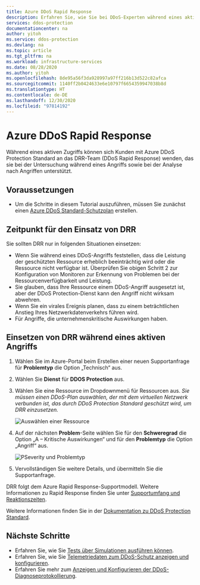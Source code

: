 ```yaml
---
title: Azure DDoS Rapid Response
description: Erfahren Sie, wie Sie bei DDoS-Experten während eines aktiven Angriffs spezielle Unterstützung anfordern können.
services: ddos-protection
documentationcenter: na
author: yitoh
ms.service: ddos-protection
ms.devlang: na
ms.topic: article
ms.tgt_pltfrm: na
ms.workload: infrastructure-services
ms.date: 08/28/2020
ms.author: yitoh
ms.openlocfilehash: 8de95a56f3da928997a97ff216b13d522c82afca
ms.sourcegitcommit: 1140ff2b0424633e6e10797f6654359947038b8d
ms.translationtype: HT
ms.contentlocale: de-DE
ms.lasthandoff: 12/30/2020
ms.locfileid: "97814192"
---
```

# <a name="azure-ddos-rapid-response"></a>Azure DDoS Rapid Response

Während eines aktiven Zugriffs können sich Kunden mit Azure DDoS Protection Standard an das DRR-Team (DDoS Rapid Response) wenden, das sie bei der Untersuchung während eines Angriffs sowie bei der Analyse nach Angriffen unterstützt.

## <a name="prerequisites"></a>Voraussetzungen

- Um die Schritte in diesem Tutorial auszuführen, müssen Sie zunächst einen [Azure DDoS Standard-Schutzplan](manage-ddos-protection.md) erstellen.

## <a name="when-to-engage-drr"></a>Zeitpunkt für den Einsatz von DRR

Sie sollten DRR nur in folgenden Situationen einsetzen: 

- Wenn Sie während eines DDoS-Angriffs feststellen, dass die Leistung der geschützten Ressource erheblich beeinträchtig wird oder die Ressource nicht verfügbar ist. Überprüfen Sie obigen Schritt 2 zur Konfiguration von Monitoren zur Erkennung von Problemen bei der Ressourcenverfügbarkeit und Leistung.
- Sie glauben, dass Ihre Ressource einem DDoS-Angriff ausgesetzt ist, aber der DDoS Protection-Dienst kann den Angriff nicht wirksam abwehren.
- Wenn Sie ein virales Ereignis planen, dass zu einem beträchtlichen Anstieg Ihres Netzwerkdatenverkehrs führen wird.
- Für Angriffe, die unternehmenskritische Auswirkungen haben.

## <a name="engage-drr-during-an-active-attack"></a>Einsetzen von DRR während eines aktiven Angriffs

1. Wählen Sie im Azure-Portal beim Erstellen einer neuen Supportanfrage für **Problemtyp** die Option „Technisch“ aus.
2. Wählen Sie **Dienst** für **DDOS Protection** aus.
3. Wählen Sie eine Ressource im Dropdownmenü für Ressourcen aus. _Sie müssen einen DDoS-Plan auswählen, der mit dem virtuellen Netzwerk verbunden ist, das durch DDoS Protection Standard geschützt wird, um DRR einzusetzen._

    ![Auswählen einer Ressource](./media/ddos-rapid-response/choose-resource.png)

4. Auf der nächsten **Problem**-Seite wählen Sie für den **Schweregrad** die Option „A – Kritische Auswirkungen“ und für den **Problemtyp** die Option „Angriff“ aus.

    ![PSeverity und Problemtyp](./media/ddos-rapid-response/severity-and-problem-type.png)

5. Vervollständigen Sie weitere Details, und übermitteln Sie die Supportanfrage.

DRR folgt dem Azure Rapid Response-Supportmodell. Weitere Informationen zu Rapid Response finden Sie unter [Supportumfang und Reaktionszeiten](https://azure.microsoft.com/en-us/support/plans/response/).

Weitere Informationen finden Sie in der [Dokumentation zu DDoS Protection Standard](./ddos-protection-overview.md).

## <a name="next-steps"></a>Nächste Schritte

- Erfahren Sie, wie Sie [Tests über Simulationen ausführen können](test-through-simulations.md).
- Erfahren Sie, wie Sie [Telemetriedaten zum DDoS-Schutz anzeigen und konfigurieren](telemetry.md).
- Erfahren Sie mehr zum [Anzeigen und Konfigurieren der DDoS-Diagnoseprotokollierung](diagnostic-logging.md).